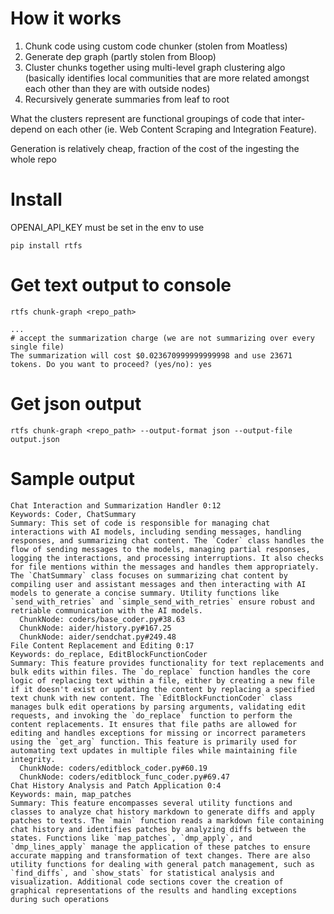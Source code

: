 # How it works
1. Chunk code using custom code chunker (stolen from Moatless)
2. Generate dep graph (partly stolen from Bloop)
3. Cluster chunks together using multi-level graph clustering algo (basically identifies local communities that are more related amongst each other than they are with outside nodes)
4. Recursively generate summaries from leaf to root

What the clusters represent are functional groupings of code that inter-depend on each other (ie. Web Content Scraping and Integration Feature).

Generation is relatively cheap, fraction of the cost of the ingesting the whole repo

# Install

OPENAI_API_KEY must be set in the env to use 
```
pip install rtfs
```

# Get text output to console
```
rtfs chunk-graph <repo_path>

...
# accept the summarization charge (we are not summarizing over every single file)
The summarization will cost $0.023670999999999998 and use 23671 tokens. Do you want to proceed? (yes/no): yes
```

# Get json output
```
rtfs chunk-graph <repo_path> --output-format json --output-file output.json
```

# Sample output
```
Chat Interaction and Summarization Handler 0:12
Keywords: Coder, ChatSummary
Summary: This set of code is responsible for managing chat interactions with AI models, including sending messages, handling responses, and summarizing chat content. The `Coder` class handles the flow of sending messages to the models, managing partial responses, logging the interactions, and processing interruptions. It also checks for file mentions within the messages and handles them appropriately. The `ChatSummary` class focuses on summarizing chat content by compiling user and assistant messages and then interacting with AI models to generate a concise summary. Utility functions like `send_with_retries` and `simple_send_with_retries` ensure robust and retriable communication with the AI models.
  ChunkNode: coders/base_coder.py#38.63
  ChunkNode: aider/history.py#167.25
  ChunkNode: aider/sendchat.py#249.48
File Content Replacement and Editing 0:17
Keywords: do_replace, EditBlockFunctionCoder
Summary: This feature provides functionality for text replacements and bulk edits within files. The `do_replace` function handles the core logic of replacing text within a file, either by creating a new file if it doesn't exist or updating the content by replacing a specified text chunk with new content. The `EditBlockFunctionCoder` class manages bulk edit operations by parsing arguments, validating edit requests, and invoking the `do_replace` function to perform the content replacements. It ensures that file paths are allowed for editing and handles exceptions for missing or incorrect parameters using the `get_arg` function. This feature is primarily used for automating text updates in multiple files while maintaining file integrity.
  ChunkNode: coders/editblock_coder.py#60.19
  ChunkNode: coders/editblock_func_coder.py#69.47
Chat History Analysis and Patch Application 0:4
Keywords: main, map_patches
Summary: This feature encompasses several utility functions and classes to analyze chat history markdown to generate diffs and apply patches to texts. The `main` function reads a markdown file containing chat history and identifies patches by analyzing diffs between the states. Functions like `map_patches`, `dmp_apply`, and `dmp_lines_apply` manage the application of these patches to ensure accurate mapping and transformation of text changes. There are also utility functions for dealing with general patch management, such as `find_diffs`, and `show_stats` for statistical analysis and visualization. Additional code sections cover the creation of graphical representations of the results and handling exceptions during such operations
```
